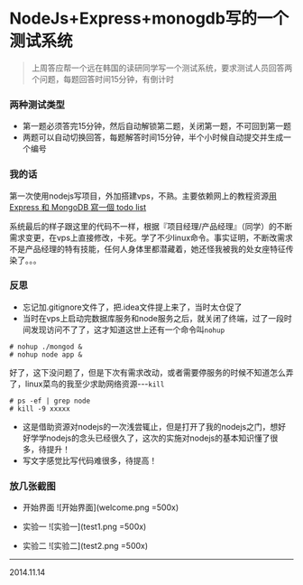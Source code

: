 # NodeJs+Express+monogdb写的一个测试系统

> 上周答应帮一个远在韩国的读研同学写一个测试系统，要求测试人员回答两个问题，每题回答时间15分钟，有倒计时

### 两种测试类型

* 第一题必须答完15分钟，然后自动解锁第二题，关闭第一题，不可回到第一题
* 两题可以自动切换回答，每题解答时间15分钟，半个小时候自动提交并生成一个编号

### 我的话

第一次使用nodejs写项目，外加搭建vps，不熟。主要依赖网上的教程资源[用 Express 和 MongoDB 寫一個 todo list](http://dreamerslab.com/blog/tw/write-a-todo-list-with-express-and-mongodb/)

系统最后的样子跟这里的代码不一样，根据『项目经理/产品经理』（同学）的不断需求变更，在vps上直接修改，卡死。学了不少linux命令。事实证明，不断改需求不是产品经理的特有技能，任何人身体里都潜藏着，她还怪我被我的处女座特征传染了。。。

### 反思

* 忘记加.gitignore文件了，把.idea文件提上来了，当时太仓促了
* 当时在vps上启动完数据库服务和node服务之后，就关闭了终端，过了一段时间发现访问不了了，这才知道这世上还有一个命令叫`nohup`

```shell
# nohup ./mongod &
# nohup node app &
```
好了，这下没问题了，但是下次有需求改动，或者需要停服务的时候不知道怎么弄了，linux菜鸟的我至少求助网络资源---`kill`
```shell
# ps -ef | grep node
# kill -9 xxxxx
```

* 这是借助资源对nodejs的一次浅尝辄止，但是打开了我的nodejs之门，想好好学学nodejs的念头已经很久了，这次的实施对nodejs的基本知识懂了很多，待提升！
* 写文字感觉比写代码难很多，待提高！

### 放几张截图

* 开始界面
![开始界面](welcome.png =500x)

* 实验一
![实验一](test1.png =500x)

* 实验二
![实验二](test2.png =500x)

----------------------
2014.11.14
